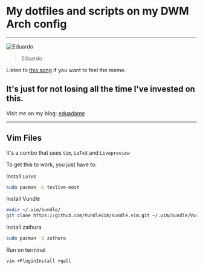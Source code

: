 # My dotfiles and scripts on my DWM Arch config

---

![Eduardo](https://images7.memedroid.com/images/UPLOADED672/5eb5b3f19c9a8.jpeg)

> Eduardo

Listen to [this song](https://www.youtube.com/watch?v=lDLEsnXauwU) if you want to feel the meme.

## It's just for not losing all the time I've invested on this.

Visit me on my blog: [eduadame](https://eduadame.netlify.app)

---

## Vim Files

It's a combo that uses `Vim`, `LaTeX` and `Livepreview` 

To get this to work, you just have to:

Install `LaTeX`
```bash
sudo pacman -S texlive-most
```
Install Vundle
```bash
mkdir ~/.vim/bundle/
git clone https://github.com/VundleVim/Vundle.vim.git ~/.vim/bundle/Vundle.vim
```

Install zathura
```bash
sudo pacman -S zathura
```

Run on terminal
```bash
vim +PluginInstall +qall
```


